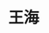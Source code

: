 ---
title: "王海"
position: "博士" # 写硕士或博士
contact: "wanghai@mail.nankai.edu.cn" # 邮箱
description: "地面移动机器人跟踪与控制" # 研究课题
photo: "/url_test/student/wanghai/photo.jpg" # 把wanghai改成自己名字的拼音
item:
- 中国矿业大学硕士 # 改成自己的最高学位
- 17th ICIRA Best Paper Finalist Award # 个人成果奖项奖励，总共不要超过4条，精简写
- 第一届全国建筑机器人技能大赛-创意竞赛金牌
- 第2届中国自动化学会博士学术交流会最佳海报奖
- 中国国际大学生创新大赛(2024)天津赛区高教主赛道铜奖
---